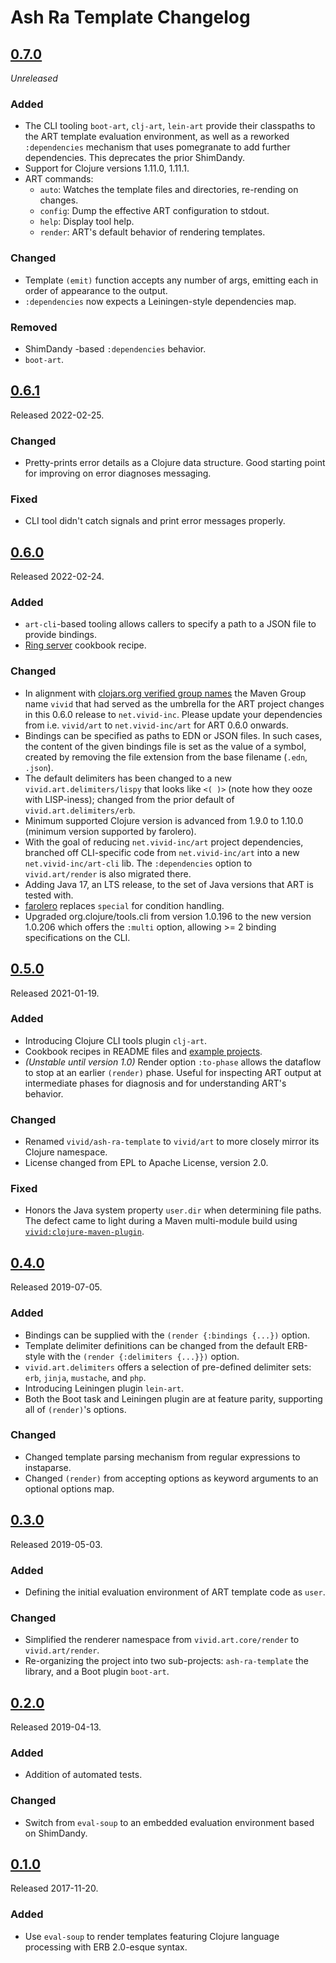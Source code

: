 # Ash Ra Template Changelog

## [0.7.0]
_Unreleased_
### Added
- The CLI tooling `boot-art`, `clj-art`, `lein-art` provide their classpaths to the ART template evaluation environment,
  as well as a reworked `:dependencies` mechanism that uses pomegranate to add further dependencies.
  This deprecates the prior ShimDandy.
- Support for Clojure versions 1.11.0, 1.11.1.
- ART commands:
  - `auto`:   Watches the template files and directories, re-rending on changes.
  - `config`: Dump the effective ART configuration to stdout.
  - `help`:   Display tool help.
  - `render`: ART's default behavior of rendering templates.
### Changed
- Template `(emit)` function accepts any number of args, emitting each in order of appearance to the output.
- `:dependencies` now expects a Leiningen-style dependencies map.
### Removed
- ShimDandy -based `:dependencies` behavior.
- `boot-art`.

## [0.6.1]
Released 2022-02-25.
### Changed
- Pretty-prints error details as a Clojure data structure. Good starting point for improving on error diagnoses 
  messaging.
### Fixed
- CLI tool didn't catch signals and print error messages properly.

## [0.6.0]
Released 2022-02-24.
### Added
- `art-cli`-based tooling allows callers to specify a path to a JSON file to provide bindings.
- [Ring server](examples/ring-server/) cookbook recipe.
### Changed
- In alignment with [clojars.org verified group names](https://github.com/clojars/clojars-web/wiki/Verified-Group-Names)
  the Maven Group name `vivid` that had served as the umbrella for the ART project changes in this 0.6.0 release to 
  `net.vivid-inc`.
  Please update your dependencies from i.e. `vivid/art` to `net.vivid-inc/art` for ART 0.6.0 onwards.
- Bindings can be specified as paths to EDN or JSON files. In such cases, the content of the given bindings file is set 
  as the value of a symbol, created by removing the file extension from the base filename (`.edn`, `.json`).
- The default delimiters has been changed to a new `vivid.art.delimiters/lispy` that looks like `<( )>` (note how they 
  ooze with LISP-iness); changed from the prior default of `vivid.art.delimiters/erb`.
- Minimum supported Clojure version is advanced from 1.9.0 to 1.10.0 (minimum version supported by farolero).
- With the goal of reducing `net.vivid-inc/art` project dependencies, branched off CLI-specific code from 
  `net.vivid-inc/art` into a new `net.vivid-inc/art-cli` lib. The `:dependencies` option to `vivid.art/render` is also 
  migrated there.
- Adding Java 17, an LTS release, to the set of Java versions that ART is tested with.
- [farolero](https://github.com/IGJoshua/farolero) replaces `special` for condition handling.
- Upgraded org.clojure/tools.cli from version 1.0.196 to the new version 1.0.206 which offers the `:multi` option, 
  allowing >= 2 binding specifications on the CLI.

## [0.5.0]
Released 2021-01-19.
### Added
- Introducing Clojure CLI tools plugin `clj-art`.
- Cookbook recipes in README files and [example projects](examples/).
- _(Unstable until version 1.0)_ Render option `:to-phase` allows the dataflow to stop at an earlier `(render)` phase.
  Useful for inspecting ART output at intermediate phases for diagnosis and for understanding ART's behavior.
### Changed
- Renamed `vivid/ash-ra-template` to `vivid/art` to more closely mirror its Clojure namespace.
- License changed from EPL to Apache License, version 2.0.
### Fixed
- Honors the Java system property `user.dir` when determining file paths.
  The defect came to light during a Maven multi-module build using 
  [`vivid:clojure-maven-plugin`](https://github.com/vivid-inc/clojure-maven-plugin).

## [0.4.0]
Released 2019-07-05.
### Added
- Bindings can be supplied with the `(render {:bindings {...})` option.
- Template delimiter definitions can be changed from the default ERB-style with the `(render {:delimiters {...}})` 
  option.
- `vivid.art.delimiters` offers a selection of pre-defined delimiter sets: `erb`, `jinja`, `mustache`, and `php`.
- Introducing Leiningen plugin `lein-art`.
- Both the Boot task and Leiningen plugin are at feature parity, supporting all of `(render)`'s options.
### Changed
- Changed template parsing mechanism from regular expressions to instaparse.
- Changed `(render)` from accepting options as keyword arguments to an optional options map.

## [0.3.0]
Released 2019-05-03.
### Added
- Defining the initial evaluation environment of ART template code as `user`.
### Changed
- Simplified the renderer namespace from `vivid.art.core/render` to `vivid.art/render`.
- Re-organizing the project into two sub-projects: `ash-ra-template` the library, and a Boot plugin `boot-art`.

## [0.2.0]
Released 2019-04-13.
### Added
- Addition of automated tests.
### Changed
- Switch from `eval-soup` to an embedded evaluation environment based on ShimDandy.

## [0.1.0]
Released 2017-11-20.
### Added
- Use `eval-soup` to render templates featuring Clojure language processing with ERB 2.0-esque syntax.

[0.7.0]: https://github.com/vivid-inc/ash-ra-template/compare/ash-ra-template-0.6.1...ash-ra-template-0.7.0
[0.6.1]: https://github.com/vivid-inc/ash-ra-template/compare/ash-ra-template-0.6.0...ash-ra-template-0.6.1
[0.6.0]: https://github.com/vivid-inc/ash-ra-template/compare/ash-ra-template-0.5.0...ash-ra-template-0.6.0
[0.5.0]: https://github.com/vivid-inc/ash-ra-template/compare/ash-ra-template-0.4.0...ash-ra-template-0.5.0
[0.4.0]: https://github.com/vivid-inc/ash-ra-template/compare/ash-ra-template-0.3.0...ash-ra-template-0.4.0
[0.3.0]: https://github.com/vivid-inc/ash-ra-template/compare/ash-ra-template-0.2.0...ash-ra-template-0.3.0
[0.2.0]: https://github.com/vivid-inc/ash-ra-template/compare/ash-ra-template-0.1.0...ash-ra-template-0.2.0
[0.1.0]: https://github.com/vivid-inc/ash-ra-template/tree/ash-ra-template-0.1.0
